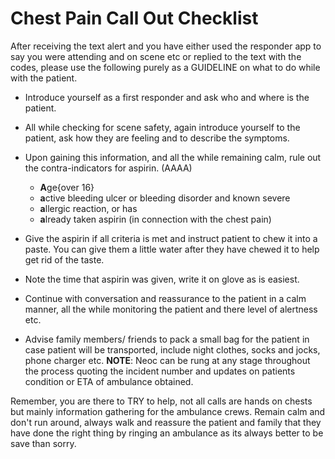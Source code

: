 # Chest Pain Call Out Checklist 

After receiving the text alert and you have either used the responder app to say you were attending and on scene etc or replied to the text with the codes, please use the following purely as a GUIDELINE on what to do while with the patient.

- Introduce yourself as a first responder and ask who and where is the patient.
- All while checking for scene safety, again introduce yourself to the patient, ask how they are feeling and to describe the symptoms.
- Upon gaining this information, and all the while remaining calm, rule out the contra-indicators for aspirin. (AAAA)
  - **A**ge{over 16}
  - **a**ctive bleeding ulcer or bleeding disorder and known severe
  - **a**llergic reaction, or has
  - **a**lready taken aspirin (in connection with the chest pain)
  
- Give the aspirin if all criteria is met and instruct patient to chew it into a paste. You can give them a little water after they have chewed it to help get rid of the taste. 
- Note the time that aspirin was given, write it on glove as is easiest.
- Continue with conversation and reassurance to the patient in a calm manner, all the while monitoring the patient and there level of alertness etc.
- Advise family members/ friends to pack a small bag for the patient in case patient will be transported, include night clothes, socks and jocks, phone charger etc.
**NOTE**: Neoc can be rung at any stage throughout the process quoting the incident number and updates on patients condition or ETA of ambulance obtained.

Remember, you are there to TRY to help, not all calls are hands on chests but mainly information gathering for the ambulance crews. Remain calm and don't run around, always walk and reassure the patient and family that they have done the right thing by ringing an ambulance as its always better to be save than sorry. 
